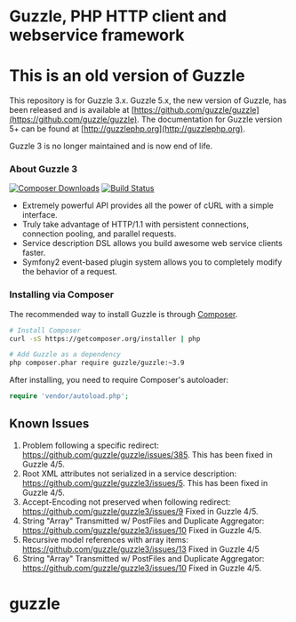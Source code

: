 Guzzle, PHP HTTP client and webservice framework
================================================

# This is an old version of Guzzle

This repository is for Guzzle 3.x. Guzzle 5.x, the new version of Guzzle, has
been released and is available at
[https://github.com/guzzle/guzzle](https://github.com/guzzle/guzzle). The
documentation for Guzzle version 5+ can be found at
[http://guzzlephp.org](http://guzzlephp.org).

Guzzle 3 is no longer maintained and is now end of life.

### About Guzzle 3

[![Composer Downloads](https://poser.pugx.org/guzzle/guzzle/d/total.png)](https://packagist.org/packages/guzzle/guzzle)
 [![Build Status](https://secure.travis-ci.org/guzzle/guzzle3.png?branch=master)](http://travis-ci.org/guzzle/guzzle3)

- Extremely powerful API provides all the power of cURL with a simple interface.
- Truly take advantage of HTTP/1.1 with persistent connections, connection pooling, and parallel requests.
- Service description DSL allows you build awesome web service clients faster.
- Symfony2 event-based plugin system allows you to completely modify the behavior of a request.

### Installing via Composer

The recommended way to install Guzzle is through [Composer](http://getcomposer.org).

```bash
# Install Composer
curl -sS https://getcomposer.org/installer | php

# Add Guzzle as a dependency
php composer.phar require guzzle/guzzle:~3.9
```

After installing, you need to require Composer's autoloader:

```php
require 'vendor/autoload.php';
```
## Known Issues

1. Problem following a specific redirect: https://github.com/guzzle/guzzle/issues/385.
   This has been fixed in Guzzle 4/5.
2. Root XML attributes not serialized in a service description: https://github.com/guzzle/guzzle3/issues/5.
   This has been fixed in Guzzle 4/5.
3. Accept-Encoding not preserved when following redirect: https://github.com/guzzle/guzzle3/issues/9
   Fixed in Guzzle 4/5.
4. String "Array" Transmitted w/ PostFiles and Duplicate Aggregator: https://github.com/guzzle/guzzle3/issues/10
   Fixed in Guzzle 4/5.
5. Recursive model references with array items: https://github.com/guzzle/guzzle3/issues/13
   Fixed in Guzzle 4/5
6. String "Array" Transmitted w/ PostFiles and Duplicate Aggregator: https://github.com/guzzle/guzzle3/issues/10
   Fixed in Guzzle 4/5.
# guzzle
